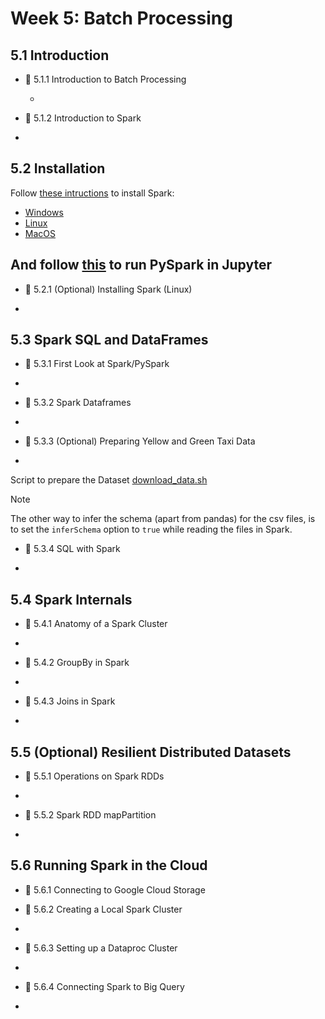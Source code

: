 # Week 5: Batch Processing

## 5.1 Introduction

* :movie_camera: 5.1.1 Introduction to Batch Processing

  -

* :movie_camera: 5.1.2 Introduction to Spark

-

## 5.2 Installation

Follow [these intructions](setup/) to install Spark:

* [Windows](setup/windows.md)
* [Linux](setup/linux.md)
* [MacOS](setup/macos.md)

And follow [this](setup/pyspark.md) to run PySpark in Jupyter
-


* :movie_camera: 5.2.1 (Optional) Installing Spark (Linux)


-




## 5.3 Spark SQL and DataFrames

* :movie_camera: 5.3.1 First Look at Spark/PySpark


-

* :movie_camera: 5.3.2 Spark Dataframes


-

* :movie_camera: 5.3.3 (Optional) Preparing Yellow and Green Taxi Data

-

Script to prepare the Dataset [download_data.sh](code/download_data.sh)

> [!NOTE]  
> The other way to infer the schema (apart from pandas) for the csv files, is to set the `inferSchema` option to `true` while reading the files in Spark.

* :movie_camera: 5.3.4 SQL with Spark

-


## 5.4 Spark Internals

* :movie_camera: 5.4.1 Anatomy of a Spark Cluster

-

* :movie_camera: 5.4.2 GroupBy in Spark

-

* :movie_camera: 5.4.3 Joins in Spark

-

## 5.5 (Optional) Resilient Distributed Datasets

* :movie_camera: 5.5.1 Operations on Spark RDDs

-

* :movie_camera: 5.5.2 Spark RDD mapPartition

-


## 5.6 Running Spark in the Cloud

* :movie_camera: 5.6.1 Connecting to Google Cloud Storage


* :movie_camera: 5.6.2 Creating a Local Spark Cluster

-

* :movie_camera: 5.6.3 Setting up a Dataproc Cluster

-

* :movie_camera: 5.6.4 Connecting Spark to Big Query

-
